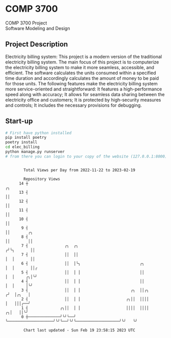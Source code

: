 # COMP 3700
COMP 3700 Project  
Software Modeling and Design
## Project Description
Electricity billing system: This project is a modern version of the traditional electricity billing system. The main focus of this project is to computerize the electricity billing system to make it more seamless, accessible, and efficient. The software calculates the units consumed within a specified time duration and accordingly calculates the amount of money to be paid for those units. The following features make the electricity billing system more service-oriented and straightforward: It features a high-performance speed along with accuracy; It allows for seamless data sharing between the electricity office and customers; It is protected by high-security measures and controls; It includes the necessary provisions for debugging.

## Start-up
```bash
# First have python installed
pip install poetry
poetry install
cd elec_billing
python manage.py runserver
# from there you can login to your copy of the website (127.0.0.1:8000), default creds are admin/admin
```

```

        Total Views per Day from 2022-11-22 to 2023-02-19

        Repository Views
      14 ┼                                                                            ╭╮
      13 ┤                                                                            ││
      12 ┤                                                                            ││
      11 ┤                                                                            ││
      10 ┤                                                                            ││
       9 ┤                                                                            ││        ╭╮
       8 ┤                                                                            ││        ││
       7 ┤                ╭╮  ╭╮                                                     ╭╯╰╮       ││
       7 ┤                ││  ││                                                     │  │       ││
       6 ┤                ││  │╰╮                          ╭╮                        │  │       ││╭
       5 ┤                ││  │ │                          ││                        │  │     ╭╮│╰╯
       4 ┤                ││  │ │                          ││                        │  │     │╰╯
       3 ┤                ││  │ │                      ╭╮  ││╭╮                     ╭╯  │╭╮   │
       2 ┤                ││  │ │                    ╭╮││  ││││                     │   │││╭──╯
       1 ┤              ╭╮││  │ │                    ││││  ││││                   ╭╮│   ││╰╯
       0 ┼──────────────╯╰╯╰──╯ ╰────────────────────╯╰╯╰──╯╰╯╰───────────────────╯╰╯   ╰╯

        Chart last updated - Sun Feb 19 23:58:15 2023 UTC
        
```
